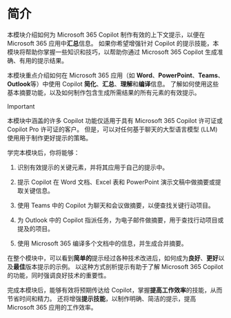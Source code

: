 # 简介

本模块介绍如何为 Microsoft 365 Copilot 制作有效的上下文提示，以便在 Microsoft 365 应用中**汇总**信息。 如果你希望增强针对 Copilot 的提示技能，本模块将帮助你掌握一些知识和技巧，以帮助你通过 Microsoft 365 Copilot 生成准确、有用的提示结果。

本模块重点介绍如何在 Microsoft 365 应用（如 **Word**、**PowerPoint**、**Teams**、**Outlook**等）中使用 Copilot **简化**、**汇总**、**理解**和**编译**信息。 了解如何使用这些基本摘要功能，以及如何制作包含生成所需结果的所有元素的有效提示。

> [!IMPORTANT]
> 本模块中涵盖的许多 Copilot 功能仅适用于具有 Microsoft 365 Copilot 许可证或 Copilot Pro 许可证的客户。 但是，可以对任何基于聊天的大型语言模型 (LLM) 使用用于制作更好提示的策略。

学完本模块后，你将能够：

1. 识别有效提示的关键元素，并将其应用于自己的提示中。

1. 提示 Copilot 在 Word 文档、Excel 表和 PowerPoint 演示文稿中做摘要或提取关键信息。

1. 使用 Teams 中的 Copilot 为聊天和会议做摘要，以便查找关键行动项目。

1. 为 Outlook 中的 Copilot 指派任务，为电子邮件做摘要，用于查找行动项目或提及的项目。

1. 使用 Microsoft 365 编译多个文档中的信息，并生成合并摘要。

在整个模块中，可以看到**简单的**提示经过各种技术改进后，如何成为**良好**、**更好**以及**最佳**版本提示的示例。 以这种方式剖析提示有助于了解 Microsoft 365 Copilot 的功能，同时强调良好技术的重要性。

完成本模块后，能够有效将预期传达给 Copilot，掌握**提高工作效率**的技能，从而节省时间和精力。 还将增强**提示技能**，以制作明确、简洁的提示，提高 Microsoft 365 应用的工作效率。
